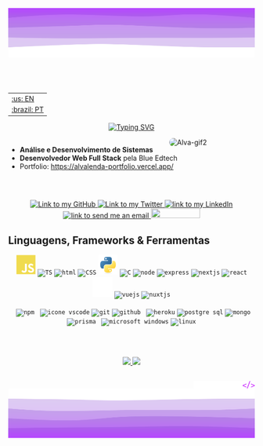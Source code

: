 <div id="header">
    <header>
        <img src="./assets/header-image.png" height="100" width="100%"  alt="header image" />        
    </header>
</div>

<table align="right">
    <tr><td><a href="https://github.com/alvalenda/alvalenda/blob/main/README-en.md"> :us: EN </a></td></tr>
    <tr><td><a href="https://github.com/alvalenda/alvalenda/blob/main/README.md"> :brazil: PT </a></td></tr>
</table>

##

<div align="center">
    
</br>

<a href="https://github.com/alvarengaflavio" target="_blank"><img src="https://readme-typing-svg.herokuapp.com?font=Saira&size=34&color=7E3ACE&center=true&vCenter=true&width=500&lines=Eu+sou+Fl%C3%A1vio+Alvarenga;Desenvolvedor+Full+Stack" alt="Typing SVG" /></a>

</div>

<img align="right" alt="Alva-gif2" width="175" style="border-radius:50px;" src="https://cdn.discordapp.com/attachments/780200279772626944/981115055179436032/avatar_discord.gif">

##

- **Análise e Desenvolvimento de Sistemas**
- **Desenvolvedor Web Full Stack** pela Blue Edtech
- Portfolio: https://alvalenda-portfolio.vercel.app/

</br>

##

<div align="center">
<a href="https://github.com/alvarengaflavio">
    <img alt="Link to my GitHub" src="https://img.shields.io/github/followers/alvarengaflavio?style=social&label=@alvarengaflavio">
</a>
<a href="https://twitter.com/import_flavio/">
    <img alt="Link to my Twitter" src="https://img.shields.io/twitter/follow/banysan?style=social&label=@import_flavio">
</a>
<a href="https://www.linkedin.com/in/flavio-alvarenga/">
    <img alt="link to my LinkedIn" src="https://img.shields.io/static/v1?label&message=Flavio Alvarenga&color=0A66C2&style=flat&logo=linkedin" />
</a>
<a href="mailto:flavio.alva@outlook.com">
    <img alt="link to send me an email" src="https://img.shields.io/static/v1?label&message=flavio.alva@outlook.com&color=whitesmoke&style=flat&logo=gmail" />
</a>
<a href="https://discordapp.com/users/246040430494351362" target="_blank">
    <img src="https://img.shields.io/badge/Discord-7289DA?style=for-the-badge&logo=discord&logoColor=white" height="20" width="100" target="_blank">
</a>
</div>

<h2> Linguagens, Frameworks & Ferramentas </h2>

<div align="center">
  <code><img alt="JS" width="40" src="https://raw.githubusercontent.com/devicons/devicon/master/icons/javascript/javascript-plain.svg"></code>
  <code><img alt="TS" width="40" src="https://cdn.jsdelivr.net/gh/devicons/devicon/icons/typescript/typescript-original.svg" /></code>
  <code><img alt="html" width="40" src="https://cdn.jsdelivr.net/gh/devicons/devicon/icons/html5/html5-original.svg"></code>
  <code><img alt="CSS" width="40" src="https://cdn.jsdelivr.net/gh/devicons/devicon/icons/css3/css3-original.svg"></code>
  <code><img alt="Python" width="40" src="https://raw.githubusercontent.com/devicons/devicon/master/icons/python/python-original.svg"></code>
  <code><img alt="C" width="40" src="https://cdn.jsdelivr.net/gh/devicons/devicon/icons/c/c-original.svg"></code>
  <code><img alt="node" width="40" src="https://cdn.jsdelivr.net/gh/devicons/devicon/icons/nodejs/nodejs-original.svg" /></code>
  <code><img alt="express" width="40" src="https://cdn.jsdelivr.net/gh/devicons/devicon/icons/express/express-original.svg" /></code>
<!--   <code><img alt="nestjs" width="40" src="https://cdn.jsdelivr.net/gh/devicons/devicon/icons/nestjs/nestjs-plain.svg" /></code> -->
  <code><img alt="nextjs" width="40" src="https://cdn.jsdelivr.net/gh/devicons/devicon@latest/icons/nestjs/nestjs-original.svg" /></code>    
  <code><img alt="react" width="40" src="https://cdn.jsdelivr.net/gh/devicons/devicon/icons/react/react-original.svg" /></code>
  <code><img alt="nextjs" width="40" src="/assets/nextjs-original-white.png" /></code>
  <code><img alt="vuejs" width="40" src="https://cdn.jsdelivr.net/gh/devicons/devicon@latest/icons/vuejs/vuejs-original.svg" /></code>
  <code><img alt="nuxtjs" width="40" src="https://cdn.jsdelivr.net/gh/devicons/devicon@latest/icons/nuxtjs/nuxtjs-original.svg" /></code>
</div>
  
</br>

<div style="display: inline_block" align="center">
<code> <img title="npm" alt="npm" width="40px" src="https://cdn.jsdelivr.net/gh/devicons/devicon/icons/npm/npm-original-wordmark.svg" /></code>
<code> <img alt="icone vscode" width="40" src="https://cdn.jsdelivr.net/gh/devicons/devicon/icons/vscode/vscode-original.svg" /></code>
<code><img title="Git" alt="git" width="40px" src="https://cdn.jsdelivr.net/gh/devicons/devicon/icons/git/git-original.svg" /></code>
<code><img title="GitHub" alt="github" width="40px" src="https://cdn.jsdelivr.net/gh/devicons/devicon/icons/github/github-original.svg" /></code>
<code> <img title="Heroku" alt="heroku" width="40px" src="https://cdn.jsdelivr.net/gh/devicons/devicon/icons/heroku/heroku-original-wordmark.svg" /></code>
<code><img title="Postgres" alt="postgre sql" width="40px" src="https://cdn.jsdelivr.net/gh/devicons/devicon/icons/postgresql/postgresql-original.svg" /></code> 
<code><img alt="mongo" width="40" src="https://cdn.jsdelivr.net/gh/devicons/devicon/icons/mongodb/mongodb-original.svg" /></code>
<code><img alt="prisma" width="40" src="https://cdn.icon-icons.com/icons2/2107/PNG/512/file_type_light_prisma_icon_130444.png" /> </code>
<code><img title="MS Windows" alt="microsoft windows" width="40px" src="https://cdn.jsdelivr.net/gh/devicons/devicon/icons/windows8/windows8-original.svg" /></code>
<code><img title="Linux" alt="linux" width="45px" src="https://cdn.jsdelivr.net/gh/devicons/devicon/icons/linux/linux-original.svg" /></code>
  
</br>

  <!-- <img align="right" alt="Alva-gif" height="150" style="border-radius:50px;" src="https://media.discordapp.net/attachments/780200279772626944/981106010771058718/unknown.png?width=676&height=676"> -->

</br>

##

</br>

<div align="center">
    <a href="https://github.com/alvalenda">
        <img height="167em" src="https://github-readme-stats.vercel.app/api?username=alvarengaflavio&show_icons=true&theme=aura&include_all_commits=true&count_private=true&rank_icon=github&locale=pt-br" />
        <img height="167em" src="https://github-readme-stats.vercel.app/api/top-langs/?username=alvarengaflavio&layout=compact&langs_count=8&theme=aura&count_private=true&locale=pt-br" />
    </a>
</div>

##

<footer>
    <a href="#header">
        <img align="right" alt="alvacode logo" width="125" src="./assets/alvacode-logo.png">
    </a>
    <img src="./assets/footer-image.png" height="100" width="100%"  alt="header image" />
</footer>

